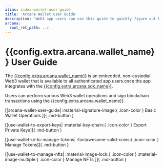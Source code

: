 ```yaml
---
alias: index-wallet-user-guide
title: 'Arcana Wallet User Guide'
description: 'Web3 app users can use this guide to quickly figure out how to use the Arcana wallet once they authenticate and log in an app that is integrated with the Arcana Auth SDK.'
arcana:
  root_rel_path: ../..
---
```


# {{config.extra.arcana.wallet_name}} User Guide

The [{{config.extra.arcana.wallet_name}}]({{page.meta.arcana.root_rel_path}}/concepts/anwallet/index.md) is an embedded, non-custodial Web3 wallet that is available to all authenticated app users once the app integrates with the [{{config.extra.arcana.sdk_name}}]({{page.meta.arcana.root_rel_path}}/concepts/authsdk.md). 

Users can perform various Web3 wallet operations and sign blockchain transactions using the {{config.extra.arcana.wallet_name}}.

[[arcana-wallet-user-guide| :material-signature-image:{ .icon-color } Basic Wallet Operations ]]{ .md-button }

[[use-wallet-to-export-keys| :material-key-chain:{ .icon-color } Export Private Keys]]{ .md-button }

[[use-wallet-ui-to-manage-tokens| :fontawesome-solid-coins:{ .icon-color } Manage Tokens]]{ .md-button }

[[use-wallet-to-manage-nfts| :material-image-lock:{ .icon-color } :material-image-multiple:{ .icon-color } Manage NFTs ]]{ .md-button }